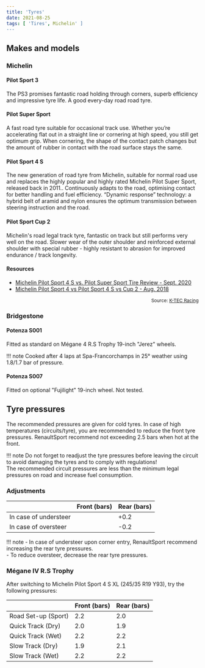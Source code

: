 ```yaml
---
title: 'Tyres'
date: 2021-08-25
tags: [ 'Tires', Michelin' ]
---
```


## Makes and models

### Michelin

#### Pilot Sport 3

The PS3 promises fantastic road holding through corners, superb efficiency and
impressive tyre life. A good every-day road road tyre.

#### Pilot Super Sport

A fast road tyre suitable for occasional track use. Whether you’re accelerating
flat out in a straight line or cornering at high speed, you still get optimum
grip. When cornering, the shape of the contact patch changes but the amount of
rubber in contact with the road surface stays the same.

#### Pilot Sport 4 S

The new generation of road tyre from Michelin, suitable for normal road use and
replaces the highly popular and highly rated Michelin Pilot Super Sport,
released back in 2011.. Continuously adapts to the road, optimising contact for
better handling and fuel efficiency. “Dynamic response” technology: a hybrid
belt of aramid and nylon ensures the optimum transmission between steering
instruction and the road.

#### Pilot Sport Cup 2

Michelin's road legal track tyre, fantastic on track but still performs very
well on the road. Slower wear of the outer shoulder and reinforced external
shoulder with special rubber - highly resistant to abrasion for improved
endurance / track longevity.

#### Resources

- [Michelin Pilot Sport 4 S vs. Pilot Super Sport Tire Review - Sept. 2020](https://tflcar.com/2020/09/michelin-pilot-sport-4s-vs-super-sport-review/)
- [Michelin Pilot Sport 4 vs Pilot Sport 4 S vs Cup 2 - Aug. 2018](https://www.youtube.com/watch?v=aMv64liOqIE)

<p style="font-size: 12px" align="right">
    Source: <a href="https://www.k-tecracing.com/show_product.asp?id=5626&appid=25">K-TEC Racing</a>
</p>

### Bridgestone

#### Potenza S001

Fitted as standard on Mégane 4 R.S Trophy 19-inch "Jerez" wheels.  

!!! note
    Cooked after 4 laps at Spa-Francorchamps in 25° weather using 1.8/1.7 bar
    of pressure.

#### Potenza S007

Fitted on optional "Fujilight" 19-inch wheel. Not tested.

## Tyre pressures

The recommended pressures are given for cold tyres.
In case of high temperatures (circuits/tyre), you are recommended to reduce the
front tyre pressures. RenaultSport recommend not exceeding 2.5 bars when hot at
the front.

!!! note
    Do not forget to readjust the tyre pressures before leaving the circuit to
    avoid damaging the tyres and to comply with regulations!  
    The recommended circuit pressures are less than the minimum legal pressures
    on road and increase fuel consumption.

### Adjustments

|                      |Front (bars) |Rear (bars) |
|--------------------- |------------ |----------- |
|In case of understeer |             |+0.2        |
|In case of oversteer  |             |-0.2        |

!!! note
    - In case of understeer upon corner entry, RenaultSport recommend increasing
     the rear tyre pressures.  
    - To reduce oversteer, decrease the rear tyre pressures.

### Mégane IV R.S Trophy

After switching to Michelin Pilot Sport 4 S XL (245/35 R19 Y93), try the
following pressures:

|                      |Front (bars) |Rear (bars) |
|--------------------- |------------ |----------- |
|Road Set-up (Sport)   |2.2          |2.0         |
|Quick Track (Dry)     |2.0          |1.9         |
|Quick Track (Wet)     |2.2          |2.2         |
|Slow Track (Dry)      |1.9          |2.1         |
|Slow Track (Wet)      |2.2          |2.2         |
